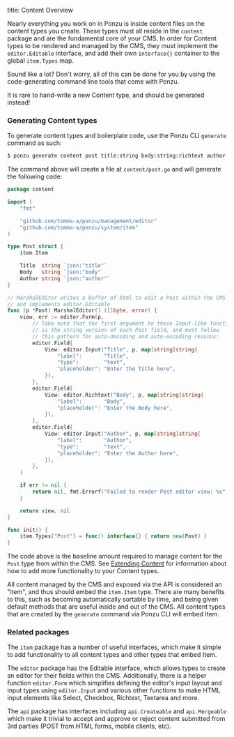 title: Content Overview

Nearly everything you work on in Ponzu is inside content files on the content types you create. These types must all reside in the `content` package and are the fundamental core of your CMS. In order for Content types to be rendered and managed by the CMS, they must implement the `editor.Editable` interface, and add their own `interface{}` container to the global `item.Types` map. 

Sound like a lot? Don't worry, all of this can be done for you by using the code-generating command line tools that come with Ponzu.

It is rare to hand-write a new Content type, and should be generated instead!

### Generating Content types

To generate content types and boilerplate code, use the Ponzu CLI `generate` command as such:
```bash
$ ponzu generate content post title:string body:string:richtext author:string
``` 

The command above will create a file at `content/post.go` and will generate the following code:
```go
package content

import (
	"fmt"

	"github.com/tomma-a/ponzu/management/editor"
	"github.com/tomma-a/ponzu/system/item"
)

type Post struct {
	item.Item

	Title  string `json:"title"`
	Body   string `json:"body"`
	Author string `json:"author"`
}

// MarshalEditor writes a buffer of html to edit a Post within the CMS
// and implements editor.Editable
func (p *Post) MarshalEditor() ([]byte, error) {
	view, err := editor.Form(p,
		// Take note that the first argument to these Input-like functions
		// is the string version of each Post field, and must follow
		// this pattern for auto-decoding and auto-encoding reasons:
		editor.Field{
			View: editor.Input("Title", p, map[string]string{
				"label":       "Title",
				"type":        "text",
				"placeholder": "Enter the Title here",
			}),
		},
		editor.Field{
			View: editor.Richtext("Body", p, map[string]string{
				"label":       "Body",
				"placeholder": "Enter the Body here",
			}),
		},
		editor.Field{
			View: editor.Input("Author", p, map[string]string{
				"label":       "Author",
				"type":        "text",
				"placeholder": "Enter the Author here",
			}),
		},
	)

	if err != nil {
		return nil, fmt.Errorf("Failed to render Post editor view: %s", err.Error())
	}

	return view, nil
}

func init() {
	item.Types["Post"] = func() interface{} { return new(Post) }
}
```

The code above is the baseline amount required to manage content for the `Post` type from within the CMS. See [Extending Content](/Content/Extending-Content) for information about how to add more functionality to your Content types. 

All content managed by the CMS and exposed via the API is considered an "item", and thus should embed the `item.Item` type. There are many benefits to this, such as becoming automatically sortable by time, and being given default methods that are useful inside and out of the CMS. All content types that are created by the `generate` command via Ponzu CLI will embed Item. 

### Related packages

The `item` package has a number of useful interfaces, which make it simple to add functionality to all content types and other types that embed Item. 

The `editor` package has the Editable interface, which allows types to create an editor for their fields within the CMS. Additionally, there is a helper function `editor.Form` which simplifies defining the editor's input layout and input types using `editor.Input` and various other functions to make HTML input elements like Select, Checkbox, Richtext, Textarea and more.

The `api` package has interfaces including `api.Createable` and `api.Mergeable` which make it trivial to accept and approve or reject content submitted from 3rd parties (POST from HTML forms, mobile clients, etc).


